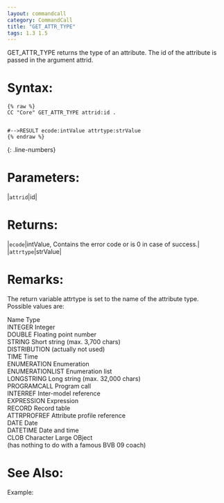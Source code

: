 ```yaml
---
layout: commandcall
category: CommandCall
title: "GET_ATTR_TYPE"
tags: 1.3 1.5
---
```


GET_ATTR_TYPE returns the type of an attribute. The id of the attribute is passed in the argument attrid.

# Syntax:  

```adoscript
{% raw %}
CC "Core" GET_ATTR_TYPE	attrid:id .


#-->RESULT ecode:intValue attrtype:strValue
{% endraw %}
```
{: .line-numbers}

# Parameters:  

|`attrid`|id|

# Returns:  

|`ecode`|intValue, Contains the error code or is 0 in case of success.|
|`attrtype`|strValue|

# Remarks:

The return variable attrtype is set to the name of the attribute type.  
Possible values are:

Name			Type  
INTEGER			Integer  
DOUBLE			Floating point number  
STRING			Short string (max. 3,700 chars)  
DISTRIBUTION	(actually not used)  
TIME			Time  
ENUMERATION		Enumeration  
ENUMERATIONLIST	Enumeration list  
LONGSTRING		Long string (max. 32,000 chars)  
PROGRAMCALL		Program call  
INTERREF		Inter-model reference  
EXPRESSION		Expression  
RECORD			Record table  
ATTRPROFREF		Attribute profile reference  
DATE			Date  
DATETIME		Date and time  
CLOB			Character Large OBject  
(has nothing to do with a famous BVB 09 coach)


# See Also:  



Example:

